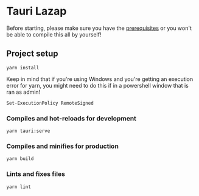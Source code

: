 # Tauri Lazap

Before starting, please make sure you have the [prerequisites](https://tauri.app/v1/guides/getting-started/prerequisites) or you won't be able to compile this all by yourself!

## Project setup
```
yarn install
```

Keep in mind that if you're using Windows and you're getting an execution error for yarn, you might need to do this if in a powershell window that is ran as admin!

`Set-ExecutionPolicy RemoteSigned`
### Compiles and hot-reloads for development
```
yarn tauri:serve
```

### Compiles and minifies for production
```
yarn build
```

### Lints and fixes files
```
yarn lint
```
